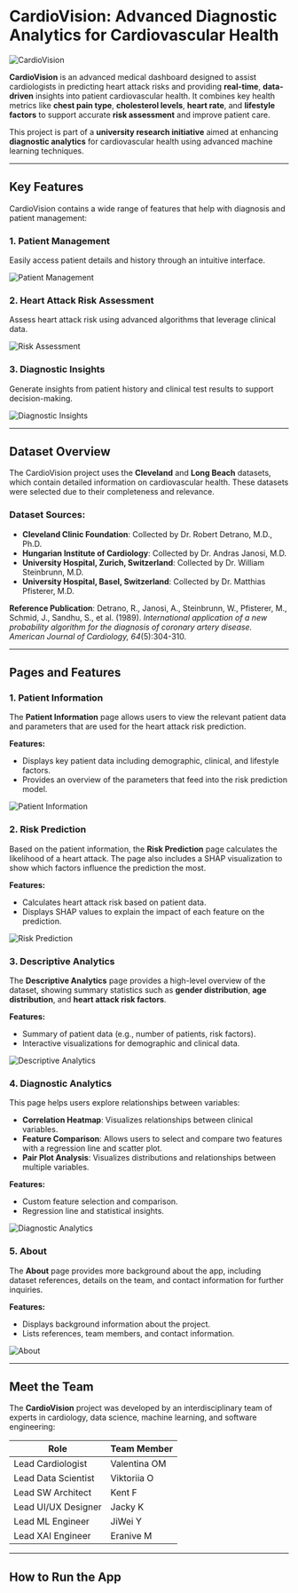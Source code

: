 # CardioVision: Advanced Diagnostic Analytics for Cardiovascular Health

![CardioVision](https://github.com/KentFre/CDS_CardioVision/blob/main/visualization/assets/CardioVision_Full_Logo.svg)

**CardioVision** is an advanced medical dashboard designed to assist cardiologists in predicting heart attack risks and providing **real-time**, **data-driven** insights into patient cardiovascular health. It combines key health metrics like **chest pain type**, **cholesterol levels**, **heart rate**, and **lifestyle factors** to support accurate **risk assessment** and improve patient care. 

This project is part of a **university research initiative** aimed at enhancing **diagnostic analytics** for cardiovascular health using advanced machine learning techniques.

---

## Key Features

CardioVision contains a wide range of features that help with diagnosis and patient management:

### 1. **Patient Management**
Easily access patient details and history through an intuitive interface.

![Patient Management](https://github.com/KentFre/CDS_CardioVision/blob/main/visualization/assets/Patient_Management.svg)

### 2. **Heart Attack Risk Assessment**
Assess heart attack risk using advanced algorithms that leverage clinical data.

![Risk Assessment](https://github.com/KentFre/CDS_CardioVision/blob/main/visualization/assets/Risk_Prediction.svg)

### 3. **Diagnostic Insights**
Generate insights from patient history and clinical test results to support decision-making.

![Diagnostic Insights](https://github.com/KentFre/CDS_CardioVision/blob/main/visualization/assets/XAI.svg)

---

## Dataset Overview

The CardioVision project uses the **Cleveland** and **Long Beach** datasets, which contain detailed information on cardiovascular health. These datasets were selected due to their completeness and relevance.

### Dataset Sources:
- **Cleveland Clinic Foundation**: Collected by Dr. Robert Detrano, M.D., Ph.D.
- **Hungarian Institute of Cardiology**: Collected by Dr. Andras Janosi, M.D.
- **University Hospital, Zurich, Switzerland**: Collected by Dr. William Steinbrunn, M.D.
- **University Hospital, Basel, Switzerland**: Collected by Dr. Matthias Pfisterer, M.D.

**Reference Publication**:
Detrano, R., Janosi, A., Steinbrunn, W., Pfisterer, M., Schmid, J., Sandhu, S., et al. (1989). *International application of a new probability algorithm for the diagnosis of coronary artery disease.* *American Journal of Cardiology, 64*(5):304-310.

---

## Pages and Features

### 1. **Patient Information**
The **Patient Information** page allows users to view the relevant patient data and parameters that are used for the heart attack risk prediction.

**Features:**
- Displays key patient data including demographic, clinical, and lifestyle factors.
- Provides an overview of the parameters that feed into the risk prediction model.

![Patient Information](https://github.com/KentFre/CDS_CardioVision/blob/main/images/Patient_Info_Page.jpg)

### 2. **Risk Prediction**
Based on the patient information, the **Risk Prediction** page calculates the likelihood of a heart attack. The page also includes a SHAP visualization to show which factors influence the prediction the most.

**Features:**
- Calculates heart attack risk based on patient data.
- Displays SHAP values to explain the impact of each feature on the prediction.

![Risk Prediction](https://github.com/KentFre/CDS_CardioVision/blob/main/images/Risk_Calculation_Page.jpg)

### 3. **Descriptive Analytics**
The **Descriptive Analytics** page provides a high-level overview of the dataset, showing summary statistics such as **gender distribution**, **age distribution**, and **heart attack risk factors**.

**Features:**
- Summary of patient data (e.g., number of patients, risk factors).
- Interactive visualizations for demographic and clinical data.

![Descriptive Analytics](https://github.com/KentFre/CDS_CardioVision/blob/main/images/Descriptive_Page.jpg)

### 4. **Diagnostic Analytics**
This page helps users explore relationships between variables:
- **Correlation Heatmap**: Visualizes relationships between clinical variables.
- **Feature Comparison**: Allows users to select and compare two features with a regression line and scatter plot.
- **Pair Plot Analysis**: Visualizes distributions and relationships between multiple variables.

**Features:**
- Custom feature selection and comparison.
- Regression line and statistical insights.

![Diagnostic Analytics](https://github.com/KentFre/CDS_CardioVision/blob/main/images/Diagnostic_Page.jpg)

### 5. **About**
The **About** page provides more background about the app, including dataset references, details on the team, and contact information for further inquiries.

**Features:**
- Displays background information about the project.
- Lists references, team members, and contact information.

![About](https://github.com/KentFre/CDS_CardioVision/blob/main/images/About_Page.jpg)


---

## Meet the Team

The **CardioVision** project was developed by an interdisciplinary team of experts in cardiology, data science, machine learning, and software engineering:

| Role                 | Team Member       |
|----------------------|-------------------|
| Lead Cardiologist     | Valentina OM   |
| Lead Data Scientist   | Viktoriia O       |
| Lead SW Architect     | Kent F            |
| Lead UI/UX Designer   | Jacky K           |
| Lead ML Engineer      | JiWei Y           |
| Lead XAI Engineer     | Eranive M         |

---

## How to Run the App
